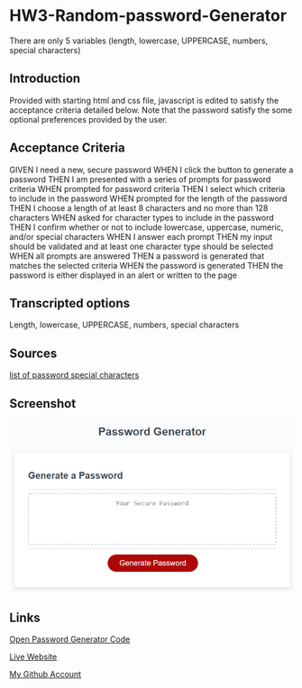 # HW3-Random-password-Generator
There are only 5 variables (length, lowercase, UPPERCASE, numbers, special characters)

## Introduction
Provided with starting html and css file, javascript is edited to satisfy the acceptance criteria detailed below. 
Note that the password satisfy the some optional preferences provided by the user.

## Acceptance Criteria

GIVEN I need a new, secure password
WHEN I click the button to generate a password
THEN I am presented with a series of prompts for password criteria
WHEN prompted for password criteria
THEN I select which criteria to include in the password
WHEN prompted for the length of the password
THEN I choose a length of at least 8 characters and no more than 128 characters
WHEN asked for character types to include in the password
THEN I confirm whether or not to include lowercase, uppercase, numeric, and/or special characters
WHEN I answer each prompt
THEN my input should be validated and at least one character type should be selected
WHEN all prompts are answered
THEN a password is generated that matches the selected criteria
WHEN the password is generated
THEN the password is either displayed in an alert or written to the page

## Transcripted options

Length, lowercase, UPPERCASE, numbers, special characters

## Sources

[list of password special characters](https://www.owasp.org/index.php/Password_special_characters)


## Screenshot

![The Password Generator application displays a red button to "Generate Password".](./Assets/Screenshot.png)

## Links

[Open Password Generator Code](./Develop/index.html) 

[Live Website](https://hongnodie.github.io/HW3-Random-password-Generator/)  

[My Github Account](https://github.com/Hongnodie)